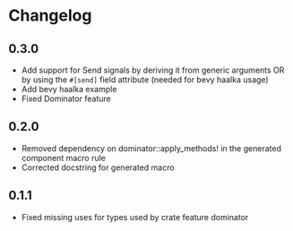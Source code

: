 # Changelog

## 0.3.0
* Add support for Send signals by deriving it from generic arguments OR by using the `#[send]` field attribute (needed for bevy haalka usage) 
* Add bevy haalka example
* Fixed Dominator feature 

## 0.2.0

* Removed dependency on dominator::apply_methods! in the generated component macro rule
* Corrected docstring for generated macro

## 0.1.1
* Fixed missing uses for types used by crate feature dominator